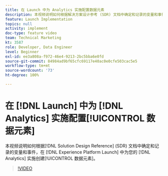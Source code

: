 ```yaml
---
title: 在 Launch 中为 Analytics 实施配置数据元素
description: 本视频说明如何根据解决方案设计参考 (SDR) 文档中确定和记录的变量和事件，在 Launch 中为您的 Analytics 实施创建数据元素。
feature: Launch Implementation
topics: null
activity: implement
doc-type: feature video
team: Technical Marketing
kt: 3587
role: Developer, Data Engineer
level: Beginner
exl-id: ee3a808a-f972-46e4-9213-2bc5bba6e0fd
source-git-commit: 84984ad9bf65cfc69117e40ac0e0cfe503cac5e5
workflow-type: tm+mt
source-wordcount: '73'
ht-degree: 100%

---
```


# 在 [!DNL Launch] 中为 [!DNL Analytics] 实施配置[!UICONTROL 数据元素]

本视频说明如何根据[!DNL Solution Design Reference] (SDR) 文档中确定和记录的变量和事件，在 [!DNL Experience Platform Launch] 中为您的 [!DNL Analytics] 实施创建[!UICONTROL 数据元素]。

>[!VIDEO](https://video.tv.adobe.com/v/28760/?quality=12&learn=on)
